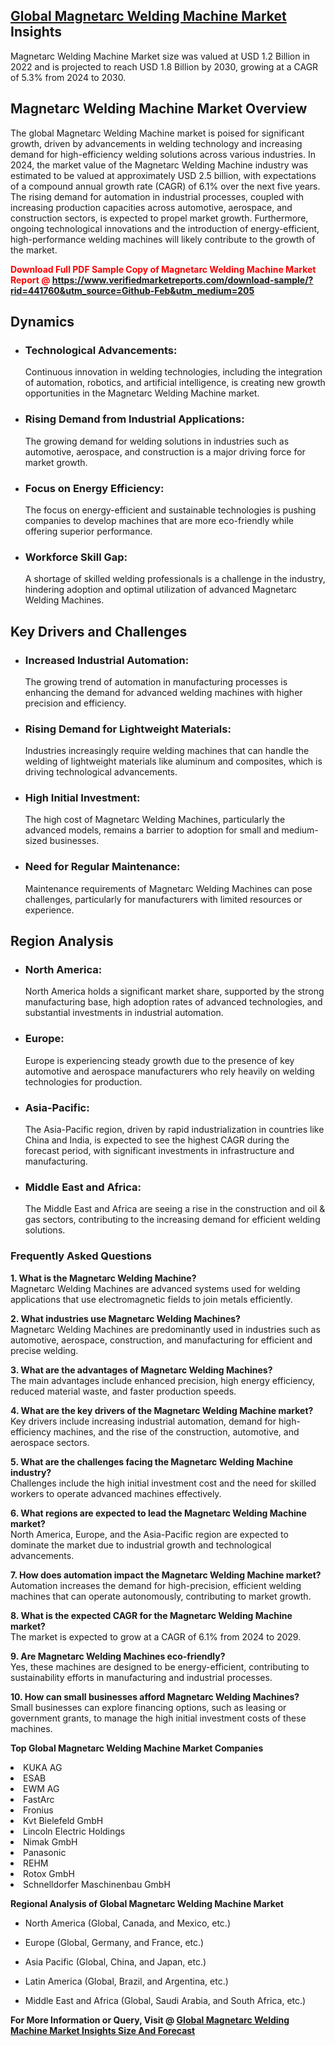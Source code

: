 <h2><a href="https://www.verifiedmarketreports.com/download-sample/?rid=441760&amp;utm_source=Github&amp;utm_medium=205" target="_blank">Global Magnetarc Welding Machine Market</a> Insights</h2><p>Magnetarc Welding Machine Market size was valued at USD 1.2 Billion in 2022 and is projected to reach USD 1.8 Billion by 2030, growing at a CAGR of 5.3% from 2024 to 2030.</p><p> <h2>Magnetarc Welding Machine Market Overview</h2> <p>The global Magnetarc Welding Machine market is poised for significant growth, driven by advancements in welding technology and increasing demand for high-efficiency welding solutions across various industries. In 2024, the market value of the Magnetarc Welding Machine industry was estimated to be valued at approximately USD 2.5 billion, with expectations of a compound annual growth rate (CAGR) of 6.1% over the next five years. The rising demand for automation in industrial processes, coupled with increasing production capacities across automotive, aerospace, and construction sectors, is expected to propel market growth. Furthermore, ongoing technological innovations and the introduction of energy-efficient, high-performance welding machines will likely contribute to the growth of the market. <p><strong><p><span class=""><span style="color: #ff0000;"><strong>Download Full PDF Sample Copy of Magnetarc Welding Machine Market Report</strong> @ </span><a href="https://www.verifiedmarketreports.com/download-sample/?rid=441760&amp;utm_source=Github-Feb&amp;utm_medium=205" target="_blank">https://www.verifiedmarketreports.com/download-sample/?rid=441760&amp;utm_source=Github-Feb&amp;utm_medium=205</a></span></p></strong></p> <h2>Dynamics</h2> <ul> <li><h3>Technological Advancements:</h3> Continuous innovation in welding technologies, including the integration of automation, robotics, and artificial intelligence, is creating new growth opportunities in the Magnetarc Welding Machine market.</li> <li><h3>Rising Demand from Industrial Applications:</h3> The growing demand for welding solutions in industries such as automotive, aerospace, and construction is a major driving force for market growth.</li> <li><h3>Focus on Energy Efficiency:</h3> The focus on energy-efficient and sustainable technologies is pushing companies to develop machines that are more eco-friendly while offering superior performance.</li> <li><h3>Workforce Skill Gap:</h3> A shortage of skilled welding professionals is a challenge in the industry, hindering adoption and optimal utilization of advanced Magnetarc Welding Machines.</li> </ul> <h2>Key Drivers and Challenges</h2> <ul> <li><h3>Increased Industrial Automation:</h3> The growing trend of automation in manufacturing processes is enhancing the demand for advanced welding machines with higher precision and efficiency.</li> <li><h3>Rising Demand for Lightweight Materials:</h3> Industries increasingly require welding machines that can handle the welding of lightweight materials like aluminum and composites, which is driving technological advancements.</li> <li><h3>High Initial Investment:</h3> The high cost of Magnetarc Welding Machines, particularly the advanced models, remains a barrier to adoption for small and medium-sized businesses.</li> <li><h3>Need for Regular Maintenance:</h3> Maintenance requirements of Magnetarc Welding Machines can pose challenges, particularly for manufacturers with limited resources or experience.</li> </ul> <h2>Region Analysis</h2> <ul> <li><h3>North America:</h3> North America holds a significant market share, supported by the strong manufacturing base, high adoption rates of advanced technologies, and substantial investments in industrial automation.</li> <li><h3>Europe:</h3> Europe is experiencing steady growth due to the presence of key automotive and aerospace manufacturers who rely heavily on welding technologies for production.</li> <li><h3>Asia-Pacific:</h3> The Asia-Pacific region, driven by rapid industrialization in countries like China and India, is expected to see the highest CAGR during the forecast period, with significant investments in infrastructure and manufacturing.</li> <li><h3>Middle East and Africa:</h3> The Middle East and Africa are seeing a rise in the construction and oil & gas sectors, contributing to the increasing demand for efficient welding solutions.</li> </ul> <h3>Frequently Asked Questions</h3> <p><strong>1. What is the Magnetarc Welding Machine?</strong><br> Magnetarc Welding Machines are advanced systems used for welding applications that use electromagnetic fields to join metals efficiently.</p> <p><strong>2. What industries use Magnetarc Welding Machines?</strong><br> Magnetarc Welding Machines are predominantly used in industries such as automotive, aerospace, construction, and manufacturing for efficient and precise welding.</p> <p><strong>3. What are the advantages of Magnetarc Welding Machines?</strong><br> The main advantages include enhanced precision, high energy efficiency, reduced material waste, and faster production speeds.</p> <p><strong>4. What are the key drivers of the Magnetarc Welding Machine market?</strong><br> Key drivers include increasing industrial automation, demand for high-efficiency machines, and the rise of the construction, automotive, and aerospace sectors.</p> <p><strong>5. What are the challenges facing the Magnetarc Welding Machine industry?</strong><br> Challenges include the high initial investment cost and the need for skilled workers to operate advanced machines effectively.</p> <p><strong>6. What regions are expected to lead the Magnetarc Welding Machine market?</strong><br> North America, Europe, and the Asia-Pacific region are expected to dominate the market due to industrial growth and technological advancements.</p> <p><strong>7. How does automation impact the Magnetarc Welding Machine market?</strong><br> Automation increases the demand for high-precision, efficient welding machines that can operate autonomously, contributing to market growth.</p> <p><strong>8. What is the expected CAGR for the Magnetarc Welding Machine market?</strong><br> The market is expected to grow at a CAGR of 6.1% from 2024 to 2029.</p> <p><strong>9. Are Magnetarc Welding Machines eco-friendly?</strong><br> Yes, these machines are designed to be energy-efficient, contributing to sustainability efforts in manufacturing and industrial processes.</p> <p><strong>10. How can small businesses afford Magnetarc Welding Machines?</strong><br> Small businesses can explore financing options, such as leasing or government grants, to manage the high initial investment costs of these machines.</p> </p><p><strong>Top Global Magnetarc Welding Machine Market Companies</strong></p><div data-test-id=""><p><li>KUKA AG</li><li> ESAB</li><li> EWM AG</li><li> FastArc</li><li> Fronius</li><li> Kvt Bielefeld GmbH</li><li> Lincoln Electric Holdings</li><li> Nimak GmbH</li><li> Panasonic</li><li> REHM</li><li> Rotox GmbH</li><li> Schnelldorfer Maschinenbau GmbH</li></p><div><strong>Regional Analysis of&nbsp;Global Magnetarc Welding Machine Market</strong></div><ul><li dir="ltr"><p dir="ltr">North America&nbsp;(Global, Canada, and Mexico, etc.)</p></li><li dir="ltr"><p dir="ltr">Europe (Global, Germany, and France, etc.)</p></li><li dir="ltr"><p dir="ltr">Asia Pacific&nbsp;(Global, China, and Japan, etc.)</p></li><li dir="ltr"><p dir="ltr">Latin America&nbsp;(Global, Brazil, and Argentina, etc.)</p></li><li dir="ltr">Middle East and Africa&nbsp;(Global, Saudi Arabia, and South Africa, etc.)</li></ul><p><strong>For More Information or Query, Visit @&nbsp;</strong><strong><a href="https://www.verifiedmarketreports.com/product/magnetarc-welding-machine-market/?utm_source=Github&amp;utm_medium=205" target="_blank">Global Magnetarc Welding Machine Market Insights Size And Forecast</a></strong></p></div>
